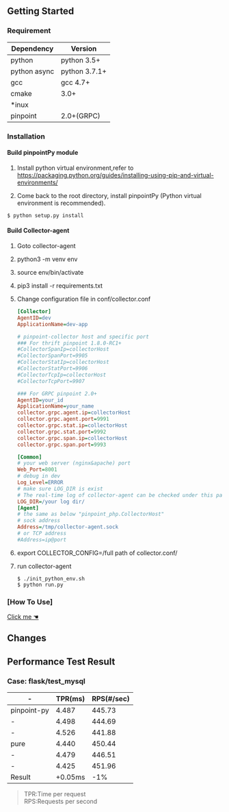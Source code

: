 ﻿## Getting Started

### Requirement

Dependency| Version
---|----
python |python 3.5+
python async|python 3.7.1+
gcc|gcc 4.7+
cmake| 3.0+
*inux| 
pinpoint| 2.0+(GRPC)

### Installation

#### Build pinpointPy module

1. Install python virtual environment,refer to 
https://packaging.python.org/guides/installing-using-pip-and-virtual-environments/

2. Come back to the root directory, install pinpointPy (Python virtual environment is recommended).
```shell
$ python setup.py install
```
#### Build Collector-agent
1. Goto collector-agent
2. python3 -m venv env
3. source env/bin/activate
4. pip3 install -r requirements.txt
5. Change configuration file in conf/collector.conf

    ```ini
    [Collector]
    AgentID=dev
    ApplicationName=dev-app
 
    # pinpoint-collector host and specific port
    ### For thrift pinpoint 1.8.0-RC1+
    #CollectorSpanIp=collectorHost
    #CollectorSpanPort=9905
    #CollectorStatIp=collectorHost
    #CollectorStatPort=9906
    #CollectorTcpIp=collectorHost
    #CollectorTcpPort=9907
 
    ### For GRPC pinpoint 2.0+
    AgentID=your_id
    ApplicationName=your_name
    collector.grpc.agent.ip=collectorHost
    collector.grpc.agent.port=9991
    collector.grpc.stat.ip=collectorHost
    collector.grpc.stat.port=9992
    collector.grpc.span.ip=collectorHost
    collector.grpc.span.port=9993
 
    [Common]
    # your web server (nginx&apache) port
    Web_Port=8001   
    # debug in dev
    Log_Level=ERROR 
    # make sure LOG_DIR is exist
    # The real-time log of collector-agent can be checked under this path with the command " tail -f ".
    LOG_DIR=/your log dir/ 
    [Agent]
    # the same as below "pinpoint_php.CollectorHost"
    # sock address
    Address=/tmp/collector-agent.sock
    # or TCP address
    #Address=ip@port
    ```
6. export COLLECTOR_CONFIG=/full path of collector.conf/
7. run collector-agent
    ```
    $ ./init_python_env.sh
    $ python run.py 
    ```

### [How To Use]
[Click me ☚](../../Example/PY/Readme.md)


## Changes


## Performance Test Result

### Case: flask/test_mysql

-|TPR(ms)|RPS(#/sec)
----|-----|----
pinpoint-py|4.487|445.73|
- |4.498 |444.69
- |4.526 |441.88
pure|4.440|450.44
-|4.479|446.51
-|4.425|451.96
Result|+0.05ms|-1%

> TPR:Time per request         
> RPS:Requests per second
